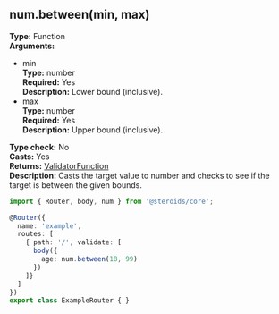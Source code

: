 ## num.between(min, max)

**Type:** Function  
**Arguments:**
  - min  
    **Type:** number  
    **Required:** Yes  
    **Description:** Lower bound (inclusive).
  - max  
    **Type:** number  
    **Required:** Yes  
    **Description:** Upper bound (inclusive).

**Type check:** No  
**Casts:** Yes  
**Returns:** [ValidatorFunction](../../router-decorator/routedefinition/validationrule/validatorfunction)  
**Description:** Casts the target value to number and checks to see if the target is between the given bounds.

```ts
import { Router, body, num } from '@steroids/core';

@Router({
  name: 'example',
  routes: [
    { path: '/', validate: [
      body({
        age: num.between(18, 99)
      })
    ]}
  ]
})
export class ExampleRouter { }
```
